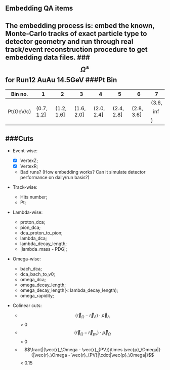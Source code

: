## Embedding QA items

The embedding process is: embed the known, Monte-Carlo tracks of exact particle type to detector geometry and run through real track/event reconstruction procedure to get embedding data files.
###$$\Omega^\pm$$ for Run12 AuAu 14.5GeV
###Pt Bin
---
Bin no. | 1 | 2 | 3 | 4 | 5 | 6 | 7 | 
------- |---|---|---|---|---|---|---|
Pt(GeV/c)|(0.7, 1.2]|(1.2, 1.6]|(1.6, 2.0]|(2.0, 2.4]|(2.4, 2.8]|(2.8, 3.6]|(3.6, $$\inf$$)

###Cuts
---
- Event-wise:
   - [X] VertexZ;
   - [X] VertexR;
   - Bad runs? (How embedding works? Can it simulate detector performance on daily/run basis?)
 
- Track-wise:
   - Hits number;
   - Pt; 

- Lambda-wise:
   - proton_dca;
   - pion_dca;
   - dca\_proton\_to_pion;
   - lambda_dca;
   - lambda\_decay_length;
   - |lambda_mass - PDG|;

- Omega-wise:
   - bach_dca;
   - dca\_bach_to\_v0;
   - omega_dca;
   - omega_decay\_length;
   - omega_decay\_length(< lambda\_decay\_length);
   - omega_rapidity;

- Colinear cuts:
   - $$(\vec{r}_\Omega - \vec{r}_\Lambda)\cdot \vec{p}_\Lambda$$ > 0
   - $$(\vec{r}_\Omega - \vec{r}_{pv})\cdot \vec{p}_\Omega$$ > 0
   - $$\frac{|(\vec{r}_\Omega - \vec{r}_{PV})\times \vec{p}_\Omega|}{|\vec{r}_\Omega - \vec{r}_{PV}|\cdot|\vec{p}_\Omega|}$$  < 0.15
